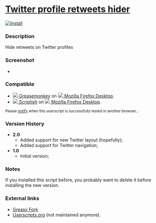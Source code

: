 # [Twitter profile retweets hider](https://github.com/jerone/UserScripts/tree/master/Twitter_profile_retweets_hider)

[![Install](https://raw.github.com/jerone/UserScripts/master/_resources/Install-button.jpg)](https://github.com/jerone/UserScripts/raw/master/Twitter_profile_retweets_hider/Twitter_profile_retweets_hider.user.js)

### Description

Hide retweets on Twitter profiles

### Screenshot

 -

### Compatible

* [![](https://raw.github.com/jerone/UserScripts/master/_resources/Greasemonkey.png) Greasemonkey](https://addons.mozilla.org/firefox/addon/greasemonkey/) on [![](https://raw.github.com/jerone/UserScripts/master/_resources/Firefox.png) Mozilla Firefox Desktop](http://www.mozilla.org/en-US/firefox/fx/#desktop).
* [![](https://raw.github.com/jerone/UserScripts/master/_resources/Scriptish.png) Scriptish](https://addons.mozilla.org/firefox/addon/scriptish/) on [![](https://raw.github.com/jerone/UserScripts/master/_resources/Firefox.png) Mozilla Firefox Desktop](http://www.mozilla.org/en-US/firefox/fx/#desktop).

<sub>Please [notify](https://github.com/jerone/UserScripts/issues/new?title=Userscript%20%3Cname%3E%20%28%3Cversion%3E%29%20also%20works%20in%20%3Cbrowser%3E%20on%20%3Cdesktop/device%3E) when this userscript is successfully tested in another browser...</sub>

### Version History

* **2.0**
    * Added support for new Twitter layout (hopefully);
    * Added support for Twitter navigation;
* **1.0**
    * Initial version;

### Notes

If you installed this script before, you probably want to delete it before installing the new version.

### External links

* [Greasy Fork](https://greasyfork.org/scripts/215)
* [Userscripts.org](http://userscripts.org/scripts/show/173603) (not maintained anymore).